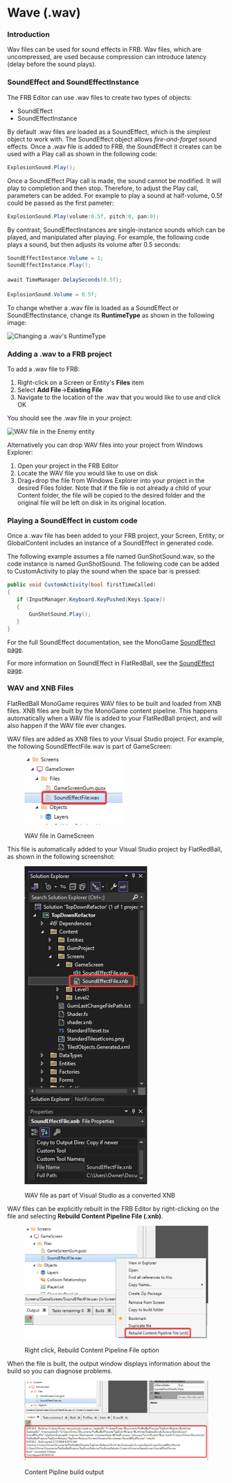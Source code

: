 # Wave (.wav)

### Introduction

Wav files can be used for sound effects in FRB. Wav files, which are uncompressed, are used because compression can introduce latency (delay before the sound plays).

### SoundEffect and SoundEffectInstance

The FRB Editor can use .wav files to create two types of objects:

* SoundEffect
* SoundEffectInstance

By default .wav files are loaded as a SoundEffect, which is the simplest object to work with. The SoundEffect object allows _fire-and-forget_ sound effects. Once a .wav file is added to FRB, the SoundEffect it creates can be used with a Play call as shown in the following code:

```csharp
ExplosionSound.Play();
```

Once a SoundEffect Play call is made, the sound cannot be modified. It will play to completion and then stop. Therefore, to adjust the Play call, parameters can be added. For example to play a sound at half-volume, 0.5f could be passed as the first pameter:

```csharp
ExplosionSound.Play(volume:0.5f, pitch:0, pan:0);
```

By contrast, SoundEffectInstances are single-instance sounds which can be played, and manipulated after playing. For example, the following code plays a sound, but then adjusts its volume after 0.5 seconds:

```csharp
SoundEffectInstance.Volume = 1;
SoundEffectInstance.Play();

await TimeManager.DelaySeconds(0.5f);

ExplosionSound.Volume = 0.5f;
```

To change whether a .wav file is loaded as a SoundEffect or SoundEffectInstance, change its **RuntimeType** as shown in the following image:

![Changing a .wav's RuntimeType](../../.gitbook/assets/20\_22\_24\_42.png)

### Adding a .wav to a FRB project

To add a .wav file to FRB:

1. Right-click on a Screen or Entity's **Files** item
2. Select **Add File**->**Existing File**
3. Navigate to the location of the .wav that you would like to use and click OK

You should see the .wav file in your project:

![WAV file in the Enemy entity](../../.gitbook/assets/20\_22\_27\_04.png)

Alternatively you can drop WAV files into your project from Windows Explorer:

1. Open your project in the FRB Editor
2. Locate the WAV file you would like to use on disk
3. Drag+drop the file from Windows Explorer into your project in the desired Files folder. Note that if the file is not already a child of your Content folder, the file will be copied to the desired folder and the original file will be left on disk in its original location.

### Playing a SoundEffect in custom code

Once a .wav file has been added to your FRB project, your Screen, Entity, or GlobalContent includes an instance of a SoundEffect in generated code.&#x20;

The following example assumes a file named GunShotSound.wav, so the code instance is named GunShotSound. The following code can be added to CustomActivity to play the sound when the space bar is pressed:

```csharp
public void CustomActivity(bool firstTimeCalled)
{
   if (InputManager.Keyboard.KeyPushed(Keys.Space))
   {
       GunShotSound.Play();
   }
}
```

For the full SoundEffect documentation, see the MonoGame [SoundEffect page](https://monogame.net/api/Microsoft.Xna.Framework.Audio.SoundEffect.html).

For more information on SoundEffect in FlatRedBall, see the [SoundEffect page](../../api/microsoft-xna-framework/audio/soundeffect.md).

### WAV and XNB Files

FlatRedBall MonoGame requires WAV files to be built and loaded from XNB files. XNB files are built by the MonoGame content pipeline. This happens automatically when a WAV file is added to your FlatRedBall project, and will also happen if the WAV file ever changes.

WAV files are added as XNB files to your Visual Studio project. For example, the following SoundEffectFile.wav is part of GameScreen:

<figure><img src="../../.gitbook/assets/image (119).png" alt=""><figcaption><p>WAV file in GameScreen</p></figcaption></figure>

This file is automatically added to your Visual Studio project by FlatRedBall, as shown in the following screenshot:

<figure><img src="../../.gitbook/assets/image (120).png" alt=""><figcaption><p>WAV file as part of Visual Studio as a converted XNB</p></figcaption></figure>

WAV files can be explicitly rebuilt in the FRB Editor by right-clicking on the file and selecting **Rebuild Content Pipeline File (.xnb)**.

<figure><img src="../../.gitbook/assets/image (121).png" alt=""><figcaption><p>Right click, Rebuild Content Pipeline File option</p></figcaption></figure>

When the file is built, the output window displays information about the build so you can diagnose problems.

<figure><img src="../../.gitbook/assets/image (122).png" alt=""><figcaption><p>Content Pipline build output</p></figcaption></figure>
